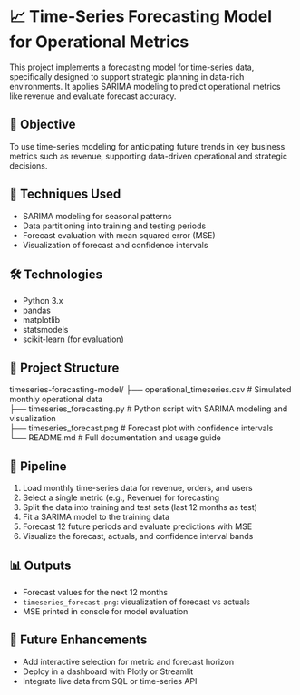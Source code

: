 # 📈 Time-Series Forecasting Model for Operational Metrics

This project implements a forecasting model for time-series data, specifically designed to support strategic planning in data-rich environments. It applies SARIMA modeling to predict operational metrics like revenue and evaluate forecast accuracy.

## 🎯 Objective

To use time-series modeling for anticipating future trends in key business metrics such as revenue, supporting data-driven operational and strategic decisions.

## 🧠 Techniques Used

- SARIMA modeling for seasonal patterns
- Data partitioning into training and testing periods
- Forecast evaluation with mean squared error (MSE)
- Visualization of forecast and confidence intervals

## 🛠️ Technologies

- Python 3.x
- pandas
- matplotlib
- statsmodels
- scikit-learn (for evaluation)

## 📁 Project Structure

timeseries-forecasting-model/
├── operational_timeseries.csv        # Simulated monthly operational data  
├── timeseries_forecasting.py         # Python script with SARIMA modeling and visualization  
├── timeseries_forecast.png           # Forecast plot with confidence intervals  
└── README.md                         # Full documentation and usage guide

## 🚀 Pipeline

1. Load monthly time-series data for revenue, orders, and users  
2. Select a single metric (e.g., Revenue) for forecasting  
3. Split the data into training and test sets (last 12 months as test)  
4. Fit a SARIMA model to the training data  
5. Forecast 12 future periods and evaluate predictions with MSE  
6. Visualize the forecast, actuals, and confidence interval bands

## 📊 Outputs

- Forecast values for the next 12 months  
- `timeseries_forecast.png`: visualization of forecast vs actuals  
- MSE printed in console for model evaluation

## 📌 Future Enhancements

- Add interactive selection for metric and forecast horizon  
- Deploy in a dashboard with Plotly or Streamlit  
- Integrate live data from SQL or time-series API
